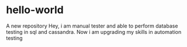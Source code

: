 # hello-world
A new repository
Hey, i am manual tester and able to perform database testing in sql and cassandra. Now i am upgrading my skills in automation testing
